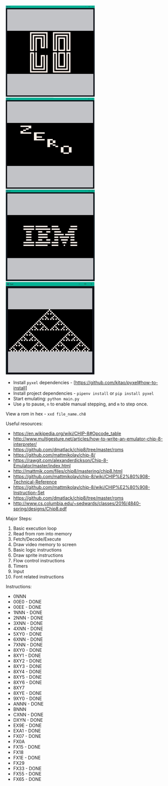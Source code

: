 ![Chip 8](images/ch8.jpg?raw=true "Chip 8")
![Zero](images/zero.jpg?raw=true "Zero")
![Logo Drawing](images/ibm-logo.jpg?raw=true "IBM Logo")
![Triangles](images/tri.jpg?raw=true "Triangles")


* Install `pyxel` dependencies - [https://github.com/kitao/pyxel#how-to-install]
* Install project dependencies - `pipenv install` or `pip install pyxel`
* Start emulating: `python main.py`
* Use `p` to pause, `n` to enable manual stepping, and `m` to step once.

View a rom in hex - `xxd file_name.ch8`


Useful resources:
* https://en.wikipedia.org/wiki/CHIP-8#Opcode_table
* http://www.multigesture.net/articles/how-to-write-an-emulator-chip-8-interpreter/
* https://github.com/dmatlack/chip8/tree/master/roms
* https://github.com/mattmikolay/chip-8/
* https://rawgit.com/alexanderdickson/Chip-8-Emulator/master/index.html
* http://mattmik.com/files/chip8/mastering/chip8.html
* https://github.com/mattmikolay/chip-8/wiki/CHIP%E2%80%908-Technical-Reference
* https://github.com/mattmikolay/chip-8/wiki/CHIP%E2%80%908-Instruction-Set
* https://github.com/dmatlack/chip8/tree/master/roms
* http://www.cs.columbia.edu/~sedwards/classes/2016/4840-spring/designs/Chip8.pdf

Major Steps:
1. Basic execution loop
2. Read from rom into memory
3. Fetch/Decode/Execute
4. Draw video memory to screen
5. Basic logic instructions
6. Draw sprite instructions
7. Flow control instructions
8. Timers
9. Input
10. Font related instructions

Instructions:
* 0NNN
* 00E0 - DONE
* 00EE - DONE
* 1NNN - DONE
* 2NNN - DONE
* 3XNN - DONE
* 4XNN - DONE
* 5XY0 - DONE
* 6XNN - DONE
* 7XNN - DONE
* 8XY0 - DONE
* 8XY1 - DONE
* 8XY2 - DONE
* 8XY3 - DONE
* 8XY4 - DONE
* 8XY5 - DONE
* 8XY6 - DONE
* 8XY7
* 8XYE - DONE
* 9XY0 - DONE
* ANNN - DONE
* BNNN
* CXNN - DONE
* DXYN - DONE
* EX9E - DONE
* EXA1 - DONE
* FX07 - DONE
* FX0A
* FX15 - DONE
* FX18
* FX1E - DONE
* FX29
* FX33 - DONE
* FX55 - DONE
* FX65 - DONE
